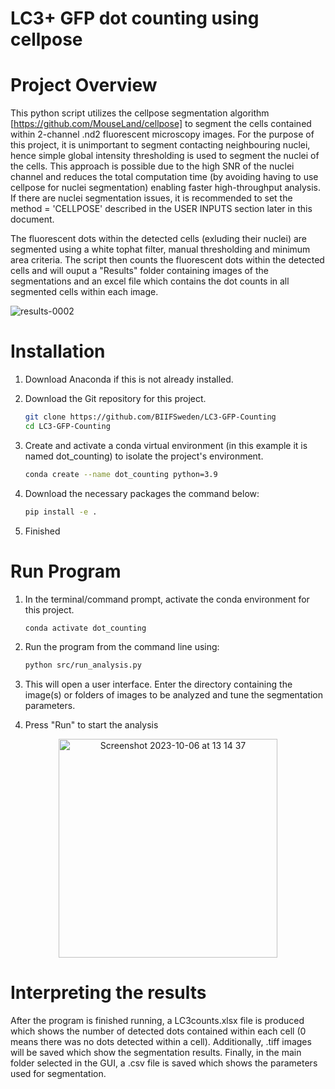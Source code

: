 # LC3+ GFP dot counting using cellpose

# Project Overview
This python script utilizes the cellpose segmentation algorithm [https://github.com/MouseLand/cellpose] to segment the cells contained within 2-channel .nd2 fluorescent microscopy images. For the purpose of this project, it is unimportant to segment contacting neighbouring nuclei, hence simple global intensity thresholding is used to segment the nuclei of the cells. This approach is possible due to the high SNR of the nuclei channel and reduces the total computation time (by avoiding having to use cellpose for nuclei segmentation) enabling faster high-throughput analysis. If there are nuclei segmentation issues, it is recommended to set the method = 'CELLPOSE' described in the USER INPUTS section later in this document.

The fluorescent dots within the detected cells (exluding their nuclei) are segmented using a white tophat filter, manual thresholding and minimum area criteria. The script then counts the fluorescent dots within the detected cells and will ouput a "Results" folder containing images of the segmentations and an excel file which contains the dot counts in all segmented cells within each image.

![results-0002](https://user-images.githubusercontent.com/43760657/152824338-b6514bb1-f37f-41a7-8045-54970440e927.jpeg)

# Installation

1. Download Anaconda if this is not already installed.
2. Download the Git repository for this project.
   ```bash
   git clone https://github.com/BIIFSweden/LC3-GFP-Counting
   cd LC3-GFP-Counting
   ```
4. Create and activate a conda virtual environment (in this example it is named dot_counting) to isolate the project's environment.
   ```bash
   conda create --name dot_counting python=3.9
   ```
5. Download the necessary packages the command below:
  
   ```bash
   pip install -e .
   ``` 
7. Finished

# Run Program
1. In the terminal/command prompt, activate the conda environment for this project.
   ```bash
   conda activate dot_counting
   ```
3. Run the program from the command line using:
   ```bash
   python src/run_analysis.py
   ```
3. This will open a user interface. Enter the directory containing the image(s) or folders of images to be analyzed and tune the segmentation parameters.

4. Press "Run" to start the analysis

<p align="center">
<img width="350" alt="Screenshot 2023-10-06 at 13 14 37" src="https://github.com/BIIFSweden/LC3-GFP-Counting/assets/43760657/b7dd471b-ad11-4cdf-b514-7d64ee4255e2">
</p>

# Interpreting the results

After the program is finished running, a LC3counts.xlsx file is produced which shows the number of detected dots contained within each cell (0 means there was no dots detected within a cell). Additionally, .tiff images will be saved which show the segmentation results. Finally, in the main folder selected in the GUI, a .csv file is saved which shows the parameters used for segmentation.
